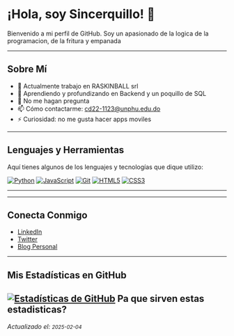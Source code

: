 
# ¡Hola, soy Sincerquillo! 👋

Bienvenido a mi perfil de GitHub. Soy un apasionado de la logica de la programacion, de la fritura y empanada

---

## Sobre Mí

- 🔭 Actualmente trabajo en RASKINBALL srl
- 🌱 Aprendiendo y profundizando en Backend y un poquillo de SQL
- 💬 No me hagan pregunta
- 📫 Cómo contactarme: [cd22-1123@unphu.edu.do](cd22-1123@unphu.edu.do)
- ⚡ Curiosidad: no me gusta hacer apps moviles

---

## Lenguajes y Herramientas

Aquí tienes algunos de los lenguajes y tecnologías que dique utilizo:

[![Python](https://img.shields.io/badge/Python-3776AB?style=for-the-badge&logo=python&logoColor=white)](https://www.python.org/)
[![JavaScript](https://img.shields.io/badge/JavaScript-F7DF1E?style=for-the-badge&logo=javascript&logoColor=black)](https://developer.mozilla.org/es/docs/Web/JavaScript)
[![Git](https://img.shields.io/badge/Git-F05032?style=for-the-badge&logo=git&logoColor=white)](https://git-scm.com/)
[![HTML5](https://img.shields.io/badge/HTML5-E34F26?style=for-the-badge&logo=html5&logoColor=white)](https://developer.mozilla.org/es/docs/Web/HTML)
[![CSS3](https://img.shields.io/badge/CSS3-1572B6?style=for-the-badge&logo=css3&logoColor=white)](https://developer.mozilla.org/es/docs/Web/CSS)

---


---

## Conecta Conmigo

- [LinkedIn](https://www.linkedin.com/in/tu-perfil/)
- [Twitter](https://twitter.com/tu_usuario)
- [Blog Personal](https://tu-blog.com)

---

## Mis Estadísticas en GitHub

<!-- Puedes usar una herramienta como GitHub Readme Stats para mostrar tus estadísticas dinámicas -->
[![Estadísticas de GitHub](https://github-readme-stats.vercel.app/api?username=TuUsuario&show_icons=true&theme=radical)](https://github.com/TuUsuario)
Pa que sirven estas estadisticas?
---

*Actualizado el: <small>2025-02-04</small>*
